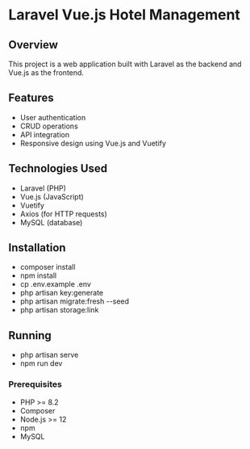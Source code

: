 # Laravel Vue.js Hotel Management

## Overview

This project is a web application built with Laravel as the backend and Vue.js as the frontend. 

## Features

- User authentication
- CRUD operations
- API integration
- Responsive design using Vue.js and Vuetify

## Technologies Used

- Laravel (PHP)
- Vue.js (JavaScript)
- Vuetify
- Axios (for HTTP requests)
- MySQL (database)

## Installation

- composer install
- npm install
- cp .env.example .env
- php artisan key:generate
- php artisan migrate:fresh --seed
- php artisan storage:link

## Running

- php artisan serve
- npm run dev

### Prerequisites

- PHP >= 8.2
- Composer
- Node.js >= 12
- npm
- MySQL

